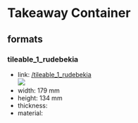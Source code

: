 # Takeaway Container


## formats

### tileable_1_rudebekia
* link: [/tileable_1_rudebekia](tileable_1_rudebekia)  
![](tileable_1_rudebekia/working_300.png)  
* width: 179 mm  
* height: 134 mm  
* thickness:   
* material:   
 
